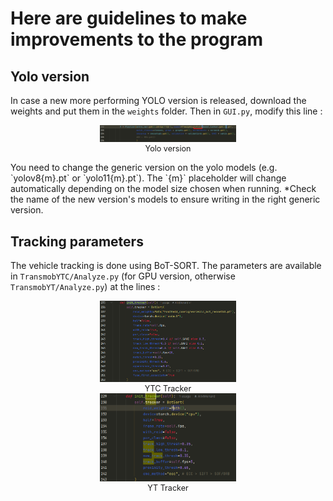 # Here are guidelines to make improvements to the program

## Yolo version

In case a new more performing YOLO version is released, download the weights and put them in the `weights` folder. Then in `GUI.py`, modify this line :
<p align="center">
  <figure style="display: inline-block; text-align: center; margin: 0 10px;">
    <img src="images/YOLO_version.png?raw=true" alt="Yolo version" title="Yolo version" width="45%"/>
    <figcaption style="font-size: 0.9em;">Yolo version</figcaption>
  </figure>
</p>
You need to change the generic version on the yolo models (e.g. `yolov8{m}.pt` or `yolo11{m}.pt`). The `{m}` placeholder will change automatically depending on the model size chosen when running. *Check the name of the new version's models to ensure writing in the right generic version.

## Tracking parameters

The vehicle tracking is done using BoT-SORT. The parameters are available in `TransmobYTC/Analyze.py` (for GPU version, otherwise `TransmobYT/Analyze.py`) at the lines :
<p align="center">
  <figure style="display: inline-block; text-align: center; margin: 0 10px;">
    <img src="images/Tracker_YTC.png?raw=true" alt="YTC tracker" title="YTC tracker" width="45%"/>
    <figcaption style="font-size: 0.9em;">YTC Tracker</figcaption>
  </figure>
  <figure style="display: inline-block; text-align: center; margin: 0 10px;">
    <img src="images/Tracker_YT.png?raw=true" alt="YT tracker" title="YT tracker" width="45%"/>
    <figcaption style="font-size: 0.9em;">YT Tracker</figcaption>
  </figure>
</p>
